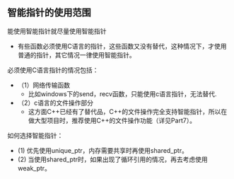 ## 智能指针的使用范围
能使用智能指针就尽量使用智能指针
- 有些函数必须使用C语言的指针，这些函数又没有替代，这种情况下，才使用普通的指针，其它情况一律使用智能指针。

必须使用C语言指针的情况包括：
- （1）网络传输函数
  - 比如windows下的send，recv函数，只能使用c语言指针，无法替代.
- （2）c语言的文件操作部分
  - 这方面C++已经有了替代品，C++的文件操作完全支持智能指针，所以在做大型项目时，推荐使用C++的文件操作功能（详见Part7）。

如何选择智能指针：
- (1) 优先使用unique_ptr，内存需要共享时再使用shared_ptr。
- (2) 当使用shared_ptr时，如果出现了循环引用的情况，再去考虑使用weak_ptr。